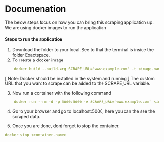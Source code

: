 # Documenation
The below steps focus on how you can bring this scraping application up. We are using docker images to run the application

#### Steps to run the application
1. Download the folder to your local. See to that the terminal is inside the folder Exactspace.
2. To create a docker image
```yaml
    docker build --build-arg SCRAPE_URL="www.example.com" -t <image-name> .
```
[ Note: Docker should be installed in the system and running ]
The custom URL that you want to scrape can be added to the SCRAPE_URL variable.

3. Now run a container with the following command
```yaml
    docker run --rm -d -p 5000:5000 -e SCRAPE_URL="www.example.com" <image-name>
```
4. Go to your browser and go to localhost:5000, here you can the see the scraped data.

5. Once you are done, dont forget to stop the container.
```yaml
docker stop <container-name>
```